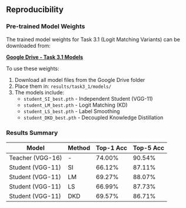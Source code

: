 ## Reproducibility

### Pre-trained Model Weights

The trained model weights for Task 3.1 (Logit Matching Variants) can be downloaded from:

**[Google Drive - Task 3.1 Models](https://drive.google.com/drive/u/0/folders/1tgeyVd4cINIv-yxH3bdkdpJmwYm-SLb8)**

To use these weights:

1. Download all model files from the Google Drive folder
2. Place them in: `results/task3_1/models/`
3. The models include:
   - `student_SI_best.pth` - Independent Student (VGG-11)
   - `student_LM_best.pth` - Logit Matching (KD)
   - `student_LS_best.pth` - Label Smoothing
   - `student_DKD_best.pth` - Decoupled Knowledge Distillation

### Results Summary

| Model | Method | Top-1 Acc | Top-5 Acc |
|-------|--------|-----------|-----------|
| Teacher (VGG-16) | - | 74.00% | 90.54% |
| Student (VGG-11) | SI | 66.12% | 87.11% |
| Student (VGG-11) | LM | 69.27% | 88.07% |
| Student (VGG-11) | LS | 66.99% | 87.73% |
| Student (VGG-11) | DKD | 69.57% | 86.71% |
